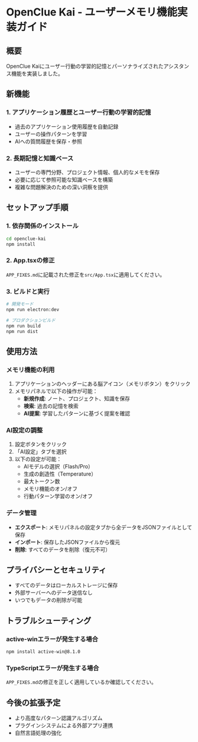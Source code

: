 # OpenClue Kai - ユーザーメモリ機能実装ガイド

## 概要
OpenClue Kaiにユーザー行動の学習的記憶とパーソナライズされたアシスタンス機能を実装しました。

## 新機能

### 1. アプリケーション履歴とユーザー行動の学習的記憶
- 過去のアプリケーション使用履歴を自動記録
- ユーザーの操作パターンを学習
- AIへの質問履歴を保存・参照

### 2. 長期記憶と知識ベース
- ユーザーの専門分野、プロジェクト情報、個人的なメモを保存
- 必要に応じて参照可能な知識ベースを構築
- 複雑な問題解決のための深い洞察を提供

## セットアップ手順

### 1. 依存関係のインストール
```bash
cd openclue-kai
npm install
```

### 2. App.tsxの修正
`APP_FIXES.md`に記載された修正を`src/App.tsx`に適用してください。

### 3. ビルドと実行
```bash
# 開発モード
npm run electron:dev

# プロダクションビルド
npm run build
npm run dist
```

## 使用方法

### メモリ機能の利用
1. アプリケーションのヘッダーにある脳アイコン（メモリボタン）をクリック
2. メモリパネルで以下の操作が可能：
   - **新規作成**: ノート、プロジェクト、知識を保存
   - **検索**: 過去の記憶を検索
   - **AI提案**: 学習したパターンに基づく提案を確認

### AI設定の調整
1. 設定ボタンをクリック
2. 「AI設定」タブを選択
3. 以下の設定が可能：
   - AIモデルの選択（Flash/Pro）
   - 生成の創造性（Temperature）
   - 最大トークン数
   - メモリ機能のオン/オフ
   - 行動パターン学習のオン/オフ

### データ管理
- **エクスポート**: メモリパネルの設定タブから全データをJSONファイルとして保存
- **インポート**: 保存したJSONファイルから復元
- **削除**: すべてのデータを削除（復元不可）

## プライバシーとセキュリティ
- すべてのデータはローカルストレージに保存
- 外部サーバーへのデータ送信なし
- いつでもデータの削除が可能

## トラブルシューティング

### active-winエラーが発生する場合
```bash
npm install active-win@8.1.0
```

### TypeScriptエラーが発生する場合
`APP_FIXES.md`の修正を正しく適用しているか確認してください。

## 今後の拡張予定
- より高度なパターン認識アルゴリズム
- プラグインシステムによる外部アプリ連携
- 自然言語処理の強化